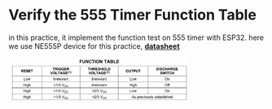 # Verify the 555 Timer Function Table

in this practice, it implement the function test on 555 timer with ESP32. here we use NE555P device for this practice, [**datasheet**](https://datasheet.octopart.com/NE555P-Texas-Instruments-datasheet-7284017.pdf)

<img align="justify" src="555Timer_Function_Table.JPG" alt="555Timer_FuncTable" style="width:70%">
